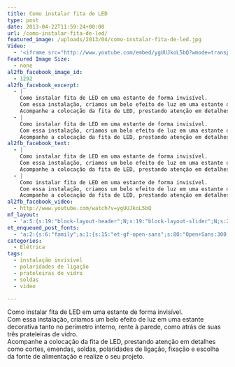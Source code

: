 ```yaml
---
title: Como instalar fita de LED
type: post
date: 2013-04-22T11:59:24+00:00
url: /como-instalar-fita-de-led/
featured_image: /uploads/2013/04/como-instalar-fita-de-led.jpg
Video:
  - '<iframe src="http://www.youtube.com/embed/ygUUJkoL5bQ?wmode=transparent" frameborder="0" width="620" height="380"></iframe>'
Featured Image Size:
  - none
al2fb_facebook_image_id:
  - 1292
al2fb_facebook_excerpt:
  - |
    Como instalar fita de LED em uma estante de forma invisível.
    Com essa instalação, criamos um belo efeito de luz em uma estante decorativa tanto no perímetro interno, rente à parede, como atrás de suas três prateleiras de vidro.
    Acompanhe a colocação da fita de LED, prestando atenção em detalhes como cortes, emendas, soldas, polaridades de ligação, fixação e escolha da fonte de alimentação e realize o seu projeto.
  - |
    Como instalar fita de LED em uma estante de forma invisível.
    Com essa instalação, criamos um belo efeito de luz em uma estante decorativa tanto no perímetro interno, rente à parede, como atrás de suas três prateleiras de vidro.
    Acompanhe a colocação da fita de LED, prestando atenção em detalhes como cortes, emendas, soldas, polaridades de ligação, fixação e escolha da fonte de alimentação e realize o seu projeto.
al2fb_facebook_text:
  - |
    Como instalar fita de LED em uma estante de forma invisível.
    Com essa instalação, criamos um belo efeito de luz em uma estante decorativa tanto no perímetro interno, rente à parede, como atrás de suas três prateleiras de vidro.
    Acompanhe a colocação da fita de LED, prestando atenção em detalhes como cortes, emendas, soldas, polaridades de ligação, fixação e escolha da fonte de alimentação e realize o seu projeto.
  - |
    Como instalar fita de LED em uma estante de forma invisível.
    Com essa instalação, criamos um belo efeito de luz em uma estante decorativa tanto no perímetro interno, rente à parede, como atrás de suas três prateleiras de vidro.
    Acompanhe a colocação da fita de LED, prestando atenção em detalhes como cortes, emendas, soldas, polaridades de ligação, fixação e escolha da fonte de alimentação e realize o seu projeto.
al2fb_facebook_video:
  - http://www.youtube.com/watch?v=ygUUJkoL5bQ
mf_layout:
  - 'a:5:{s:19:"block-layout-header";N;s:19:"block-layout-slider";N;s:22:"block-layout-structure";s:10:"full-width";s:25:"block-layout-left_sidebar";s:12:"blog-sidebar";s:26:"block-layout-right_sidebar";s:12:"blog-sidebar";}'
et_enqueued_post_fonts:
  - 'a:2:{s:6:"family";a:1:{s:15:"et-gf-open-sans";s:80:"Open+Sans:300,300italic,regular,italic,600,600italic,700,700italic,800,800italic";}s:6:"subset";a:2:{i:0;s:5:"latin";i:1;s:9:"latin-ext";}}'
categories:
  - Elétrica
tags:
  - instalação invisível
  - polaridades de ligação
  - prateleiras de vidro
  - soldas
  - video

---
```

Como instalar fita de LED em uma estante de forma invisível.  
Com essa instalação, criamos um belo efeito de luz em uma estante decorativa tanto no perímetro interno, rente à parede, como atrás de suas três prateleiras de vidro.  
Acompanhe a colocação da fita de LED, prestando atenção em detalhes como cortes, emendas, soldas, polaridades de ligação, fixação e escolha da fonte de alimentação e realize o seu projeto.